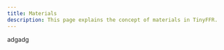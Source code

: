 ```yaml
---
title: Materials
description: This page explains the concept of materials in TinyFFR.
---
```


adgadg